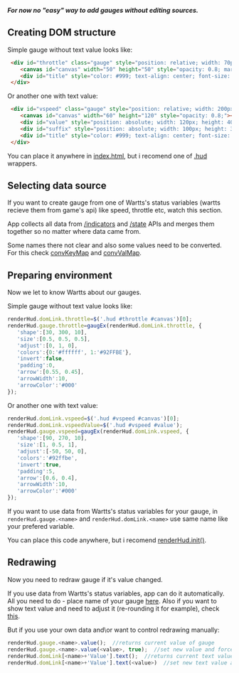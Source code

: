 _**For now no "easy" way to add gauges without editing sources.**_


## Creating DOM structure
Simple gauge without text value looks like:
```html
 <div id="throttle" class="gauge" style="position: relative; width: 70px; height: 100%; float: left; background-color: rgba(0, 0, 0, 0.4);">
    <canvas id="canvas" width="50" height="50" style="opacity: 0.8; margin-top: 5px; margin-bottom: 10px; margin-left: 10px;"></canvas>
    <div id="title" style="color: #999; text-align: center; font-size: 15px; margin-top: -10px;">Engine</div>
 </div>
```

Or another one with text value:
```html
 <div id="vspeed" class="gauge" style="position: relative; width: 200px; height: 100%; float: left; background-color: rgba(0, 0, 0, 0.4);">
    <canvas id="canvas" width="60" height="120" style="opacity: 0.8;"></canvas>
    <div id="value" style="position: absolute; width: 120px; height: 40px; line-height: 40px; color: #ccc; left: 40px; top: 25px; text-align: center; font-size: 40px; font-weight: bold;"></div>
    <div id="suffix" style="position: absolute; width: 100px; height: 30px; line-height: 30px; color: #777; left: 50px; top: 65px; text-align: center; font-size: 25px; font-weight: bold;">m/s</div>
    <div id="title" style="color: #999; text-align: center; font-size: 17px; margin-top: -10px;">Vertical speed</div>
 </div>
```
You can place it anywhere in [index.html](https://github.com/byaka/wartts/blob/master/index.html), but i recomend one of [.hud](https://github.com/byaka/wartts/blob/master/index.html#L16) wrappers.

## Selecting data source
If you want to create gauge from one of Wartts's status variables (wartts recieve them from game's api) like speed, throttle etc, watch this section.

App collects all data from [/indicators](https://github.com/byaka/WarThunderTacticalScreen_discuss/blob/master/API/indicators2.js) and [/state](https://github.com/byaka/WarThunderTacticalScreen_discuss/blob/master/API/state2.js) APIs and merges them together so no matter where data came from.

Some names there not clear and also some values need to be converted. For this check [convKeyMap](https://github.com/byaka/wartts/blob/master/js/processStatus.js#L64) and [convValMap](https://github.com/byaka/wartts/blob/master/js/processStatus.js#L67).

## Preparing environment
Now we let to know Wartts about our gauges.

Simple gauge without text value looks like:
```javascript
renderHud.domLink.throttle=$('.hud #throttle #canvas')[0];
renderHud.gauge.throttle=gaugEx(renderHud.domLink.throttle, {
   'shape':[30, 300, 10],
   'size':[0.5, 0.5, 0.5],
   'adjust':[0, 1, 0],
   'colors':{0:'#ffffff', 1:'#92FFBE'},
   'invert':false,
   'padding':0,
   'arrow':[0.55, 0.45],
   'arrowWidth':10,
   'arrowColor':'#000'
});
```

Or another one with text value:
```javascript
renderHud.domLink.vspeed=$('.hud #vspeed #canvas')[0];
renderHud.domLink.vspeedValue=$('.hud #vspeed #value');
renderHud.gauge.vspeed=gaugEx(renderHud.domLink.vspeed, {
   'shape':[90, 270, 10],
   'size':[1, 0.5, 1],
   'adjust':[-50, 50, 0],
   'colors':'#92ffbe',
   'invert':true,
   'padding':5,
   'arrow':[0.6, 0.4],
   'arrowWidth':10,
   'arrowColor':'#000'
});
```
If you want to use data from Wartts's status variables for your gauge, in `renderHud.gauge.<name>` and `renderHud.domLink.<name>` use same name like your prefered variable.

You can place this code anywhere, but i recomend [renderHud.init()](https://github.com/byaka/wartts/blob/master/js/renderHud.js#L5).

## Redrawing
Now you need to redraw gauge if it's value changed.

If you use data from Wartts's status variables, app can do it automatically. All you need to do - place name of your gauge [here](https://github.com/byaka/wartts/blob/master/js/renderHud.js#L44). Also if you want to show text value and need to adjust it (re-rounding it for example), check [this](https://github.com/byaka/wartts/blob/master/js/renderHud.js#L38).

But if you use your own data and\or want to control redrawing manually:
```javascript
renderHud.gauge.<name>.value();  //returns current value of gauge
renderHud.gauge.<name>.value(<value>, true);  //set new value and force redrawing
renderHud.domLink[<name>+'Value'].text();  //returns current text value of gauge
renderHud.domLink[<name>+'Value'].text(<value>)  //set new text value and force redrawing
```

